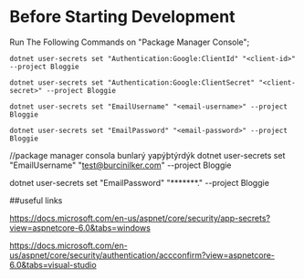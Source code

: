 # Before Starting Development

Run The Following Commands on "Package Manager Console";

```
dotnet user-secrets set "Authentication:Google:ClientId" "<client-id>" --project Bloggie

dotnet user-secrets set "Authentication:Google:ClientSecret" "<client-secret>" --project Bloggie

dotnet user-secrets set "EmailUsername" "<email-username>" --project Bloggie

dotnet user-secrets set "EmailPassword" "<email-password>" --project Bloggie
```

//package manager consola bunlarý yapýþtýrdýk
dotnet user-secrets set "EmailUsername" "test@burcinilker.com" --project Bloggie

dotnet user-secrets set "EmailPassword" "*******." --project Bloggie

##useful links

https://docs.microsoft.com/en-us/aspnet/core/security/app-secrets?view=aspnetcore-6.0&tabs=windows

https://docs.microsoft.com/en-us/aspnet/core/security/authentication/accconfirm?view=aspnetcore-6.0&tabs=visual-studio

